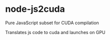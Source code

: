 # node-js2cuda

Pure JavaScript subset for CUDA compilation

Translates js code to cuda and launches on GPU 
